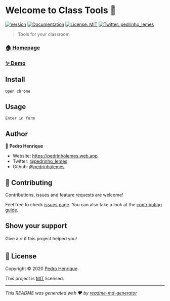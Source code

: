 # Welcome to Class Tools 👋

[![Version](https://img.shields.io/badge/Version-0.0.2-blue)](https://github.com/pedrinholemes/class-tools#readme)
[![Documentation](https://img.shields.io/badge/documentation-yes-brightgreen.svg)](https://github.com/pedrinholemes/class-tools/tree/master/docs)
[![License: MIT](https://img.shields.io/badge/License-MIT-yellow.svg)](blob/master/LICENCE)
[![Twitter: pedrinho_lemes](https://img.shields.io/twitter/follow/pedrinho_lemes.svg?style=social)](https://twitter.com/pedrinho_lemes)

> Tools for your classroom

### [🏠 Homepage](https://github.com/pedrinholemes/class-tools#readme)

### [✨ Demo](https://github.com/pedrinholemes/class-tools#readme)

## Install

```
Open chrome
```

## Usage

```
Enter in form
```

## Author

👤 **Pedro Henrique**

- Website: <https://pedrinholemes.web.app>
- Twitter: [@pedrinho_lemes](https://twitter.com/pedrinho_lemes)
- Github: [@pedrinholemes](https://github.com/pedrinholemes)

## 🤝 Contributing

Contributions, issues and feature requests are welcome!

Feel free to check [issues page](issues). You can also take a look at the [contributing guide](blob/master/CONTRIBUTING).

## Show your support

Give a ⭐️ if this project helped you!

## 📝 License

Copyright © 2020 [Pedro Henrique](https://github.com/pedrinholemes).

This project is [MIT](blob/master/LICENCE) licensed.

---

_This README was generated with ❤️ by [readme-md-generator](https://github.com/kefranabg/readme-md-generator)_
